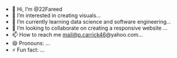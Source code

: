 - 👋 Hi, I’m @22Fareed
- 👀 I’m interested in creating visuals...
- 🌱 I’m currently learning data science and software engineering...
- 💞️ I’m looking to collaborate on creating a responsive website ...
- 📫 How to reach me mail@p.carrick46@yahoo.com...
- 😄 Pronouns: ...
- ⚡ Fun fact: ...

<!---
22Fareed/22Fareed is a ✨ special ✨ repository because its `README.md` (this file) appears on your GitHub profile.
You can click the Preview link to take a look at your changes.
--->
